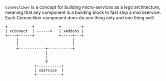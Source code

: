 `Connectiker` is a concept for building micro-services as a lego architecture, meaning that any component is a building block to fast ship a microservice. Each Connectiker component does do one thing only and one thing well.

```
+-----------+           +---------+
| xConnect  | ------>   | xAddons |
+----+------+           +-----+---+
     |                        |
     |                        |
     +------------+-----------+
                  |
                  |
                  V
             +-----------+ 
             | xService  | 
             +-----------+

```
